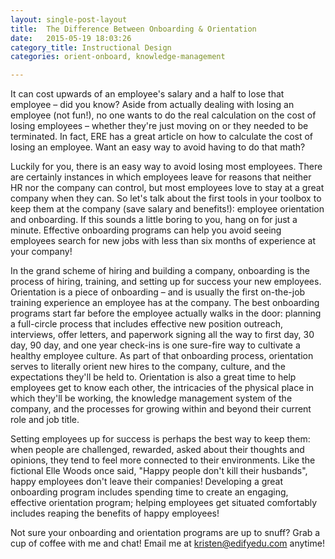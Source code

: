 ```yaml
---
layout: single-post-layout
title:  The Difference Between Onboarding & Orientation
date:   2015-05-19 18:03:26
category_title: Instructional Design
categories: orient-onboard, knowledge-management

---
```


It can cost upwards of an employee's salary and a half to lose that employee – did you know? Aside from actually dealing with losing an employee (not fun!), no one wants to do the real calculation on the cost of losing employees – whether they're just moving on or they needed to be terminated. In fact, ERE has a great article on how to calculate the cost of losing an employee. Want an easy way to avoid having to do that math?

Luckily for you, there is an easy way to avoid losing most employees. There are certainly instances in which employees leave for reasons that neither HR nor the company can control, but most employees love to stay at a great company when they can. So let's talk about the first tools in your toolbox to keep them at the company (save salary and benefits!): employee orientation and onboarding. If this sounds a little boring to you, hang on for just a minute. Effective onboarding programs can help you avoid seeing employees search for new jobs with less than six months of experience at your company!

In the grand scheme of hiring and building a company, onboarding is the process of hiring, training, and setting up for success your new employees. Orientation is a piece of onboarding – and is usually the first on-the-job training experience an employee has at the company. The best onboarding programs start far before the employee actually walks in the door: planning a full-circle process that includes effective new position outreach, interviews, offer letters, and paperwork signing all the way to first day, 30 day, 90 day, and one year check-ins is one sure-fire way to cultivate a healthy employee culture. As part of that onboarding process, orientation serves to literally orient new hires to the company, culture, and the expectations they'll be held to. Orientation is also a great time to help employees get to know each other, the intricacies of the physical place in which they'll be working, the knowledge management system of the company, and the processes for growing within and beyond their current role and job title.

Setting employees up for success is perhaps the best way to keep them: when people are challenged, rewarded, asked about their thoughts and opinions, they tend to feel more connected to their environments. Like the fictional Elle Woods once said, "Happy people don't kill their husbands", happy employees don't leave their companies! Developing a great onboarding program includes spending time to create an engaging, effective orientation program; helping employees get situated comfortably includes reaping the benefits of happy employees!

Not sure your onboarding and orientation programs are up to snuff? Grab a cup of coffee with me and chat! Email me at kristen@edifyedu.com anytime!
